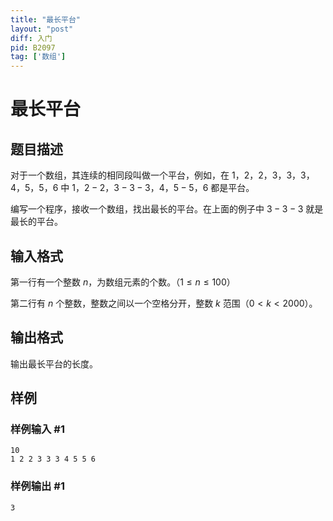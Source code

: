 ```yaml
---
title: "最长平台"
layout: "post"
diff: 入门
pid: B2097
tag: ['数组']
---
```

# 最长平台
## 题目描述

对于一个数组，其连续的相同段叫做一个平台，例如，在 $1$，$2$，$2$，$3$，$3$，$3$，$4$，$5$，$5$，$6$ 中 $1$，$2-2$，$3-3-3$，$4$，$5-5$，$6$ 都是平台。

编写一个程序，接收一个数组，找出最长的平台。在上面的例子中 $3-3-3$ 就是最长的平台。
## 输入格式

第一行有一个整数 $n$，为数组元素的个数。（$1 \le n \le 100$）

第二行有 $n$ 个整数，整数之间以一个空格分开，整数 $k$ 范围（$0<k<2000$）。
## 输出格式

输出最长平台的长度。
## 样例

### 样例输入 #1
```
10
1 2 2 3 3 3 4 5 5 6
```
### 样例输出 #1
```
3
```
